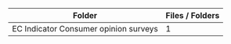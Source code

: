 | Folder                                |   Files / Folders |
|---------------------------------------|-------------------|
| EC Indicator Consumer opinion surveys |                 1 |